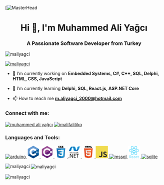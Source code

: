 [![MasterHead](https://r.resimlink.com/bJI54Gzne.jpeg)
<h1 align="center">Hi 👋, I'm Muhammed Ali Yağcı</h1>
<h3 align="center">A Passionate Software Developer from Turkey</h3>

<p align="left"> <img src="https://komarev.com/ghpvc/?username=maliyagci&label=Profile%20views&color=0e75b6&style=flat" alt="maliyagci" /> </p>

<p align="left"> <a href="https://github.com/ryo-ma/github-profile-trophy"><img src="https://github-profile-trophy.vercel.app/?username=maliyagci" alt="maliyagci" /></a> </p>

- 🔭 I’m currently working on **Embedded Systems, C#, C++, SQL, Delphi, HTML, CSS, JavaScript**

- 🌱 I’m currently learning **Delphi, SQL, React.js, ASP.NET Core**

- 📫 How to reach me **m.aliyagci_2000@hotmail.com**

<h3 align="left">Connect with me:</h3>
<p align="left">
<a href="https://linkedin.com/in/muhammed ali yağcı" target="blank"><img align="center" src="https://raw.githubusercontent.com/rahuldkjain/github-profile-readme-generator/master/src/images/icons/Social/linked-in-alt.svg" alt="muhammed ali yağcı" height="30" width="40" /></a>
<a href="https://instagram.com/imalifalitiko" target="blank"><img align="center" src="https://raw.githubusercontent.com/rahuldkjain/github-profile-readme-generator/master/src/images/icons/Social/instagram.svg" alt="imalifalitiko" height="30" width="40" /></a>
</p>

<h3 align="left">Languages and Tools:</h3>
<p align="left"> <a href="https://www.arduino.cc/" target="_blank" rel="noreferrer"> <img src="https://cdn.worldvectorlogo.com/logos/arduino-1.svg" alt="arduino" width="40" height="40"/> </a> <a href="https://www.w3schools.com/cpp/" target="_blank" rel="noreferrer"> <img src="https://raw.githubusercontent.com/devicons/devicon/master/icons/cplusplus/cplusplus-original.svg" alt="cplusplus" width="40" height="40"/> </a> <a href="https://www.w3schools.com/cs/" target="_blank" rel="noreferrer"> <img src="https://raw.githubusercontent.com/devicons/devicon/master/icons/csharp/csharp-original.svg" alt="csharp" width="40" height="40"/> </a> <a href="https://www.w3schools.com/css/" target="_blank" rel="noreferrer"> <img src="https://raw.githubusercontent.com/devicons/devicon/master/icons/css3/css3-original-wordmark.svg" alt="css3" width="40" height="40"/> </a> <a href="https://dotnet.microsoft.com/" target="_blank" rel="noreferrer"> <img src="https://raw.githubusercontent.com/devicons/devicon/master/icons/dot-net/dot-net-original-wordmark.svg" alt="dotnet" width="40" height="40"/> </a> <a href="https://www.w3.org/html/" target="_blank" rel="noreferrer"> <img src="https://raw.githubusercontent.com/devicons/devicon/master/icons/html5/html5-original-wordmark.svg" alt="html5" width="40" height="40"/> </a> <a href="https://developer.mozilla.org/en-US/docs/Web/JavaScript" target="_blank" rel="noreferrer"> <img src="https://raw.githubusercontent.com/devicons/devicon/master/icons/javascript/javascript-original.svg" alt="javascript" width="40" height="40"/> </a> <a href="https://www.microsoft.com/en-us/sql-server" target="_blank" rel="noreferrer"> <img src="https://www.svgrepo.com/show/303229/microsoft-sql-server-logo.svg" alt="mssql" width="40" height="40"/> </a> <a href="https://reactjs.org/" target="_blank" rel="noreferrer"> <img src="https://raw.githubusercontent.com/devicons/devicon/master/icons/react/react-original-wordmark.svg" alt="react" width="40" height="40"/> </a> <a href="https://www.sqlite.org/" target="_blank" rel="noreferrer"> <img src="https://www.vectorlogo.zone/logos/sqlite/sqlite-icon.svg" alt="sqlite" width="40" height="40"/> </a> </p>

<p><img align="left" src="https://github-readme-stats.vercel.app/api/top-langs?username=maliyagci&show_icons=true&locale=en&layout=compact" alt="maliyagci" /></p>

<p>&nbsp;<img align="center" src="https://github-readme-stats.vercel.app/api?username=maliyagci&show_icons=true&locale=en" alt="maliyagci" /></p>

<p><img align="center" src="https://github-readme-streak-stats.herokuapp.com/?user=maliyagci&" alt="maliyagci" /></p>

